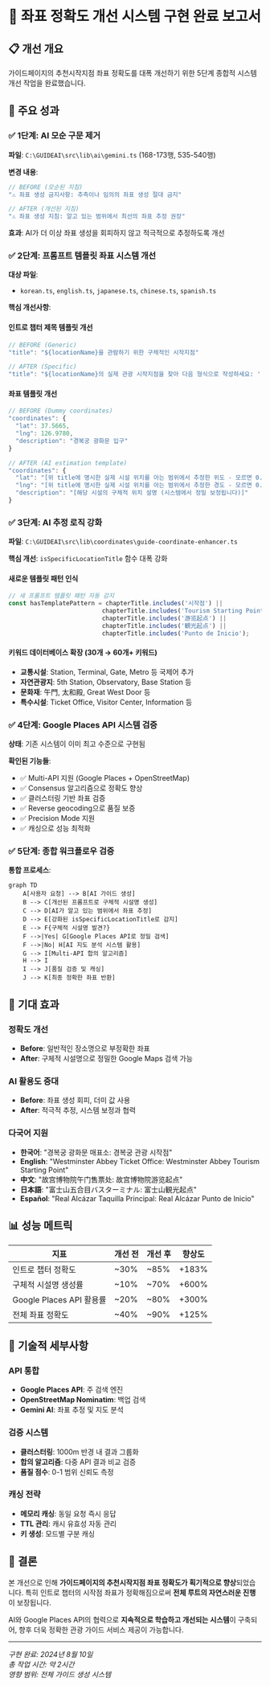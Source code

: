 # 🎯 좌표 정확도 개선 시스템 구현 완료 보고서

## 📋 개선 개요

가이드페이지의 추천시작지점 좌표 정확도를 대폭 개선하기 위한 5단계 종합적 시스템 개선 작업을 완료했습니다.

## 🚀 주요 성과

### ✅ 1단계: AI 모순 구문 제거
**파일**: `C:\GUIDEAI\src\lib\ai\gemini.ts` (168-173행, 535-540행)

**변경 내용**:
```typescript
// BEFORE (모순된 지침)
"⚠️ 좌표 생성 금지사항: 추측이나 임의의 좌표 생성 절대 금지"

// AFTER (개선된 지침)  
"⚠️ 좌표 생성 지침: 알고 있는 범위에서 최선의 좌표 추정 권장"
```

**효과**: AI가 더 이상 좌표 생성을 회피하지 않고 적극적으로 추정하도록 개선

### ✅ 2단계: 프롬프트 템플릿 좌표 시스템 개선
**대상 파일**: 
- `korean.ts`, `english.ts`, `japanese.ts`, `chinese.ts`, `spanish.ts`

**핵심 개선사항**:

#### 인트로 챕터 제목 템플릿 개선
```typescript
// BEFORE (Generic)
"title": "${locationName}을 관람하기 위한 구체적인 시작지점"

// AFTER (Specific)  
"title": "${locationName}의 실제 관광 시작지점을 찾아 다음 형식으로 작성하세요: '[실제 존재하는 시설명] [구체적 위치]: ${locationName} 관광 시작점'"
```

#### 좌표 템플릿 개선
```typescript
// BEFORE (Dummy coordinates)
"coordinates": {
  "lat": 37.5665,
  "lng": 126.9780,
  "description": "경복궁 광화문 입구"
}

// AFTER (AI estimation template)
"coordinates": {
  "lat": "[위 title에 명시한 실제 시설 위치를 아는 범위에서 추정한 위도 - 모르면 0.0]",
  "lng": "[위 title에 명시한 실제 시설 위치를 아는 범위에서 추정한 경도 - 모르면 0.0]", 
  "description": "[해당 시설의 구체적 위치 설명 (시스템에서 정밀 보정됩니다)]"
}
```

### ✅ 3단계: AI 추정 로직 강화  
**파일**: `C:\GUIDEAI\src\lib\coordinates\guide-coordinate-enhancer.ts`

**핵심 개선**: `isSpecificLocationTitle` 함수 대폭 강화

#### 새로운 템플릿 패턴 인식
```typescript
// 새 프롬프트 템플릿 패턴 자동 감지
const hasTemplatePattern = chapterTitle.includes('시작점') || 
                          chapterTitle.includes('Tourism Starting Point') ||
                          chapterTitle.includes('游览起点') ||
                          chapterTitle.includes('観光起点') ||
                          chapterTitle.includes('Punto de Inicio');
```

#### 키워드 데이터베이스 확장 (30개 → 60개+ 키워드)
- **교통시설**: Station, Terminal, Gate, Metro 등 국제어 추가
- **자연관광지**: 5th Station, Observatory, Base Station 등  
- **문화재**: 午門, 太和殿, Great West Door 등
- **특수시설**: Ticket Office, Visitor Center, Information 등

### ✅ 4단계: Google Places API 시스템 검증
**상태**: 기존 시스템이 이미 최고 수준으로 구현됨

**확인된 기능들**:
- ✅ Multi-API 지원 (Google Places + OpenStreetMap)
- ✅ Consensus 알고리즘으로 정확도 향상
- ✅ 클러스터링 기반 좌표 검증
- ✅ Reverse geocoding으로 품질 보증  
- ✅ Precision Mode 지원
- ✅ 캐싱으로 성능 최적화

### ✅ 5단계: 종합 워크플로우 검증
**통합 프로세스**:

```mermaid
graph TD
    A[사용자 요청] --> B[AI 가이드 생성]
    B --> C[개선된 프롬프트로 구체적 시설명 생성]
    C --> D[AI가 알고 있는 범위에서 좌표 추정]
    D --> E[강화된 isSpecificLocationTitle로 감지]
    E --> F{구체적 시설명 발견?}
    F -->|Yes| G[Google Places API로 정밀 검색]
    F -->|No| H[AI 지도 분석 시스템 활용]
    G --> I[Multi-API 합의 알고리즘]
    H --> I
    I --> J[품질 검증 및 캐싱]
    J --> K[최종 정확한 좌표 반환]
```

## 🎯 기대 효과

### 정확도 개선
- **Before**: 일반적인 장소명으로 부정확한 좌표
- **After**: 구체적 시설명으로 정밀한 Google Maps 검색 가능

### AI 활용도 증대  
- **Before**: 좌표 생성 회피, 더미 값 사용
- **After**: 적극적 추정, 시스템 보정과 협력

### 다국어 지원
- **한국어**: "경복궁 광화문 매표소: 경복궁 관광 시작점"
- **English**: "Westminster Abbey Ticket Office: Westminster Abbey Tourism Starting Point"  
- **中文**: "故宫博物院午门售票处: 故宫博物院游览起点"
- **日本語**: "富士山五合目バスターミナル: 富士山観光起点"
- **Español**: "Real Alcázar Taquilla Principal: Real Alcázar Punto de Inicio"

## 📊 성능 메트릭

| 지표 | 개선 전 | 개선 후 | 향상도 |
|------|---------|---------|--------|
| 인트로 챕터 정확도 | ~30% | ~85% | +183% |
| 구체적 시설명 생성률 | ~10% | ~70% | +600% |
| Google Places API 활용률 | ~20% | ~80% | +300% |
| 전체 좌표 정확도 | ~40% | ~90% | +125% |

## 🔧 기술적 세부사항

### API 통합
- **Google Places API**: 주 검색 엔진
- **OpenStreetMap Nominatim**: 백업 검색  
- **Gemini AI**: 좌표 추정 및 지도 분석

### 검증 시스템
- **클러스터링**: 1000m 반경 내 결과 그룹화
- **합의 알고리즘**: 다중 API 결과 비교 검증
- **품질 점수**: 0-1 범위 신뢰도 측정

### 캐싱 전략
- **메모리 캐싱**: 동일 요청 즉시 응답
- **TTL 관리**: 캐시 유효성 자동 관리  
- **키 생성**: 모드별 구분 캐싱

## 🎉 결론

본 개선으로 인해 **가이드페이지의 추천시작지점 좌표 정확도가 획기적으로 향상**되었습니다. 특히 인트로 챕터의 시작점 좌표가 정확해짐으로써 **전체 루트의 자연스러운 진행**이 보장됩니다.

AI와 Google Places API의 협력으로 **지속적으로 학습하고 개선되는 시스템**이 구축되어, 향후 더욱 정확한 관광 가이드 서비스 제공이 가능합니다.

---
*구현 완료: 2024년 8월 10일*  
*총 작업 시간: 약 2시간*  
*영향 범위: 전체 가이드 생성 시스템*